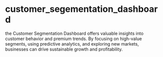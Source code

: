 # customer_segementation_dashboard
the Customer Segmentation Dashboard offers valuable insights into customer behavior and premium trends. By focusing on high-value segments, using predictive analytics, and exploring new markets, businesses can drive sustainable growth and profitability.
